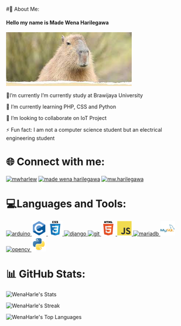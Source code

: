 #💫 About Me:
#### Hello my name is Made Wena Harilegawa
![Hello my name is Made Wena Harilegawa](https://github.com/WenaHarle/WenaHarle/blob/main/banner.jpg)

<p>🔭I’m currently I’m currently study at Brawijaya University</p>
<p>🌱 I’m currently learning PHP, CSS and Python </p>
<p>👯 I’m looking to collaborate on IoT Project </p>
<p>⚡ Fun fact: I am not a computer science student but an electrical engineering student </p>

<h1 align="left">🌐 Connect with me:</h1>
<p align="left">
<a href="https://twitter.com/mwharlew" target="blank"><img align="center" src="https://raw.githubusercontent.com/rahuldkjain/github-profile-readme-generator/master/src/images/icons/Social/twitter.svg" alt="mwharlew" height="30" width="40" /></a>
<a href="https://linkedin.com/in/made wena harilegawa" target="blank"><img align="center" src="https://raw.githubusercontent.com/rahuldkjain/github-profile-readme-generator/master/src/images/icons/Social/linked-in-alt.svg" alt="made wena harilegawa" height="30" width="40" /></a>
<a href="https://instagram.com/mw.harilegawa" target="blank"><img align="center" src="https://raw.githubusercontent.com/rahuldkjain/github-profile-readme-generator/master/src/images/icons/Social/instagram.svg" alt="mw.harilegawa" height="30" width="40" /></a>
</p>


<h1 align="left">💻Languages and Tools:</h1>
<p align="left"> <a href="https://www.arduino.cc/" target="_blank" rel="noreferrer"> <img src="https://cdn.worldvectorlogo.com/logos/arduino-1.svg" alt="arduino" width="40" height="40"/> </a> <a href="https://www.cprogramming.com/" target="_blank" rel="noreferrer"> <img src="https://raw.githubusercontent.com/devicons/devicon/master/icons/c/c-original.svg" alt="c" width="40" height="40"/> </a> <a href="https://www.w3schools.com/css/" target="_blank" rel="noreferrer"> <img src="https://raw.githubusercontent.com/devicons/devicon/master/icons/css3/css3-original-wordmark.svg" alt="css3" width="40" height="40"/> </a> <a href="https://www.djangoproject.com/" target="_blank" rel="noreferrer"> <img src="https://cdn.worldvectorlogo.com/logos/django.svg" alt="django" width="40" height="40"/> </a> <a href="https://git-scm.com/" target="_blank" rel="noreferrer"> <img src="https://www.vectorlogo.zone/logos/git-scm/git-scm-icon.svg" alt="git" width="40" height="40"/> </a> <a href="https://www.w3.org/html/" target="_blank" rel="noreferrer"> <img src="https://raw.githubusercontent.com/devicons/devicon/master/icons/html5/html5-original-wordmark.svg" alt="html5" width="40" height="40"/> </a> <a href="https://developer.mozilla.org/en-US/docs/Web/JavaScript" target="_blank" rel="noreferrer"> <img src="https://raw.githubusercontent.com/devicons/devicon/master/icons/javascript/javascript-original.svg" alt="javascript" width="40" height="40"/> </a> <a href="https://mariadb.org/" target="_blank" rel="noreferrer"> <img src="https://www.vectorlogo.zone/logos/mariadb/mariadb-icon.svg" alt="mariadb" width="40" height="40"/> </a> <a href="https://www.mysql.com/" target="_blank" rel="noreferrer"> <img src="https://raw.githubusercontent.com/devicons/devicon/master/icons/mysql/mysql-original-wordmark.svg" alt="mysql" width="40" height="40"/> </a> <a href="https://opencv.org/" target="_blank" rel="noreferrer"> <img src="https://www.vectorlogo.zone/logos/opencv/opencv-icon.svg" alt="opencv" width="40" height="40"/> </a> <a href="https://www.python.org" target="_blank" rel="noreferrer"> <img src="https://raw.githubusercontent.com/devicons/devicon/master/icons/python/python-original.svg" alt="python" width="40" height="40"/> </a> </p>


<h1 align="left">📊 GitHub Stats:</h1>

![WenaHarle's Stats](https://github-readme-stats.vercel.app/api?username=WenaHarle&theme=radical&show_icons=true&hide_border=true&count_private=true)

![WenaHarle's Streak](https://github-readme-streak-stats.herokuapp.com/?user=WenaHarle&theme=radical&hide_border=true)

![WenaHarle's Top Languages](https://github-readme-stats.vercel.app/api/top-langs/?username=WenaHarle&theme=radical&show_icons=true&hide_border=true&layout=compact)


